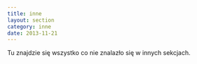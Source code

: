 ```yaml
---
title: inne 
layout: section
category: inne
date: 2013-11-21
---
```


Tu znajdzie się wszystko co nie znalazło się w innych sekcjach.
